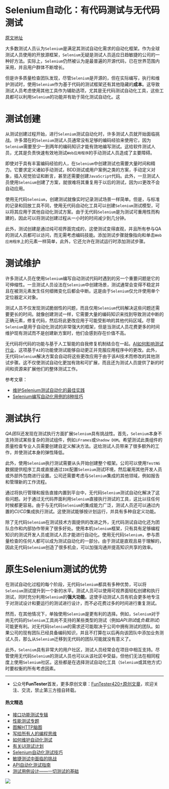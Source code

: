 # Selenium自动化：有代码测试与无代码测试

[原文地址](https://www.testcraft.io/selenium-testing-code-vs-codeless/)

大多数测试人员认为`Selenium`是满足其测试自动化需求的自动化框架。作为全球测试人员使用的开放源框架，`Selenium`无疑是测试人员适应日趋敏捷的公司的一种好方法。实际上，`Selenium`仍然被认为是最普遍的开源代码，已在世界范围内采用，并且用户群体不断增长。

但是许多质量检查团队发现，尽管`Selenium`是开源的，但在实际编写，执行和维护测试时，使用`Selenium`作为基于代码的测试框架还有其他隐藏的**成本**。这导致测试人员考虑使用其他工具作为辅助选项，尤其是无代码测试自动化工具，这些工具都可以利用`Selenium`的功能并有助于简化测试自动化。这

# 测试创建

从测试创建过程开始，进行`Selenium`测试自动化时，许多测试人员就开始面临挑战。许多潜在的`Selenium`测试人员通常没有足够的编码经验来使用它，因为`Selenium`需要至少一到两年的编码知识才能有效地编写测试。这给软件测试人员，尤其是负责快速有效地测试`Web应用程序`的手动测试人员造成了主要障碍。

即使对于具有丰富编码经验的人，在`Selenium`中创建测试也需要大量时间和精力。它要求定义诸如手动测试，BDD测试或用户案例之类的方案，手动定义对象，插入视觉验证和断言，甚至还需要创建`JavaScript`代码。此外，一旦测试人员使用`Selenium`创建了方案，就很难将其重复用于以后的测试，因为`UI`更改不会自动应用。

使用无代码`Selenium`，创建测试就像实时记录测试场景一样简单。但是，与标准的记录和回放工具不同，使用无代码自动化工具可以创建`Selenium`测试模型，可以将其应用于其他自动化测试方案。由于无代码`Selenium`是为测试可重用性而构建的，因此可以将测试创建过程从一小时的时间减少到几分钟。

此外，测试创建是通过纯可视界面完成的，这使测试变得直观，并且所有参与QA的测试人员都可以访问，而无需考虑编码技能。添加测试步骤就像指向和单击`Web应用程序`上的元素一样简单，此外，它还允许在测试运行时添加测试步骤。

# 测试维护

许多测试人员在使用`Selenium`编写自动测试代码时遇到的另一个重要问题是它的可伸缩性。一旦测试人员设法在`Selenium`中创建场景，测试通常会变得不稳定并且在被测元素发生任何细微变化后都会中断。这是由于`Selenium`仅允许使用单个定位器定义对象。

测试人员不仅发现测试脆弱性的问题，而且仅用`Selenium`代码解决这些问题还需要更长的时间。就像创建测试一样，它需要大量的编码知识来找到导致测试中断的正确元素，修复代码，然后将此更改应用于可能受影响的其他代码区域。尽管`Selenium`是用于自动化测试的非常强大的框架，但是当测试人员花费更多的时间维护现有测试而不是创建新方案时，他们会感到存在价值不高。

无代码将代码的功能与基于人工智能的自我修复机制结合在一起。[AI如何影响测试行业](https://mp.weixin.qq.com/s/d6c7u1-lAmsiIQz3UvcGKg)，这项基于`AI`的功能使测试能够自动更正并克服应用程序中的更改。此外，无代码`Selenium`解决方案会自动将这些更改应用于由于该AI技术而修改的其他测试步骤。这不仅使测试自动化更加有效和可扩展，而且还为测试人员提供了新的时间和资源来扩展他们的整体测试工作。

参考文章：

- [维护Selenium测试自动化的最佳实践](https://mp.weixin.qq.com/s/EMD1aWuzOSfT7j3KeXhJcA)
- [Selenium编写自动化用例的8种技巧](https://mp.weixin.qq.com/s/8wRHc_krXNfWclNeOJDNPg)

# 测试执行

*QA团队*还发现在测试执行方面扩展`Selenium`具有挑战性。首先，`Selenium`本身不支持测试某些复杂的测试组件，例如`iFrames`或`Shadow DOM`。希望测试此类组件的质量检查专业人员需要创建自定义解决方法。这给测试人员带来了很多额外的工作，并使测试本身的弹性降低。

此外，使用`Selenium`执行测试需要从头开始创建整个框架。公司可以使用`TestNG`数据提供程序工具或直接通过`IDE`配置`Selenium`测试环境，然后雇用其他开发人员或外部外包商进行设置。公司还需要考虑与`Selenium`集成的其他领域，例如报告和管理新的工作流程。

通过将执行管理和报告直接内置到平台中，无代码`Selenium`测试自动化解决了这些问题。对于通过无代码界面利用`Selenium`直接执行测试的工具，这比以往任何时候都更容易。由于与无代码`Selenium`的集成能力广泛，测试人员还可以通过内置的*CI/CD*集成执行测试。这使测试能够按计划运行，并具有多种自定义功能。

除了无代码`Selenium`在测试技术方面提供的改进之外，无代码测试自动化还为团队合作和内部协作带来了很多好处。使用本机`Selenium`框架，只有具有足够编程知识的测试开发人员或测试人员才能进行自动化。使用无代码`Selenium`，参与质量检查的任何人都可以成为测试自动化的一部分。由于测试是直观且易于理解的，因此无代码`Selenium`创造了很多机会，可以加强沟通并提高知识共享的效率。

# 原生Selenium测试的优势

在测试自动化过程的每个阶段，无代码`Selenium`都具有多种优势，可以将`Selenium`测试提升到一个新的水平。测试人员可以使用可视界面轻松创建和执行测试，同时充分利用`Selenium`的**强大功能**。这使手动测试人员有机会更多地专注于对测试设计和要运行的测试进行设计，而不必花费过多的时间进行重复测试。

然而，在其他情况下，单独使用`Selenium`是更有利的选择。例如，`Selenium`对于尚无代码的`Selenium`工具尚不支持的某些类型的测试（例如*API测试*或*负载测试*）可能更有利。对无代码`Selenium`的需求还可能取决于公司中拥有测试的团队。如果公司的现有团队已经具备编码知识，并且不打算在以后再向该团队中添加业务测试人员，那么从`Selenium`迁移到无代码的团队可能就没有意义了。

此外，`Selenium`具有非常大的用户社区，测试人员经常会在项目中相互支持。尽管使用无代码`Selenium`的测试人员也可以从该社区中受益，但他们无法在相同程度上使用`Selenium`社区。这些都是在选择测试自动化工具（`Selenium`或其他方式）时要权衡的所有考虑因素。 

--- 
* 公众号**FunTester**首发，更多原创文章：[FunTester420+原创文章](https://mp.weixin.qq.com/s/s7ZmCNBYy3j-71JFbtgneg)，欢迎关注、交流，禁止第三方擅自转载。

#### 热文精选

- [接口功能测试专辑](https://mp.weixin.qq.com/mp/appmsgalbum?action=getalbum&album_id=1321895538945638401&__biz=MzU4MTE2NDEyMQ==#wechat_redirect)
- [性能测试专题](https://mp.weixin.qq.com/mp/appmsgalbum?action=getalbum&album_id=1319027448301961218&__biz=MzU4MTE2NDEyMQ==#wechat_redirect)
- [图解HTTP脑图](https://mp.weixin.qq.com/s/100Vm8FVEuXs0x6rDGTipw)
- [写给所有人的编程思维](https://mp.weixin.qq.com/s/Oj33UCnYfbUgzsBzEm2GPQ)
- [如何维护自动化测试](https://mp.weixin.qq.com/s/4eh4AN_MiatMSkoCMtY3UA)
- [有关UI测试计划](https://mp.weixin.qq.com/s/D0fMXwJF754a7Mr5ARY5tQ)
- [Selenium自动化测试技巧](https://mp.weixin.qq.com/s/EzrpFaBSVITO2Y2UvYvw0w)
- [敏捷测试中面临的挑战](https://mp.weixin.qq.com/s/vmsW56r1J7jWXHSZdcwbPg)
- [API自动化测试指南](https://mp.weixin.qq.com/s/uy_Vn_ZVUEu3YAI1gW2T_A)
- [测试用例设计——一切测试的基础](https://mp.weixin.qq.com/s/0_ubnlhp2jk-jxHxJ95E9g)

![](https://mmbiz.qpic.cn/mmbiz_png/13eN86FKXzCcsLRmf6VicSKFPfvMT8p7eg7iaBGgPxmbNxHsBcOic2rcw1TCvS1PTGC6WkRFXA7yoqr2bVlrEQqlA/640?wx_fmt=png&tp=webp&wxfrom=5&wx_lazy=1&wx_co=1)